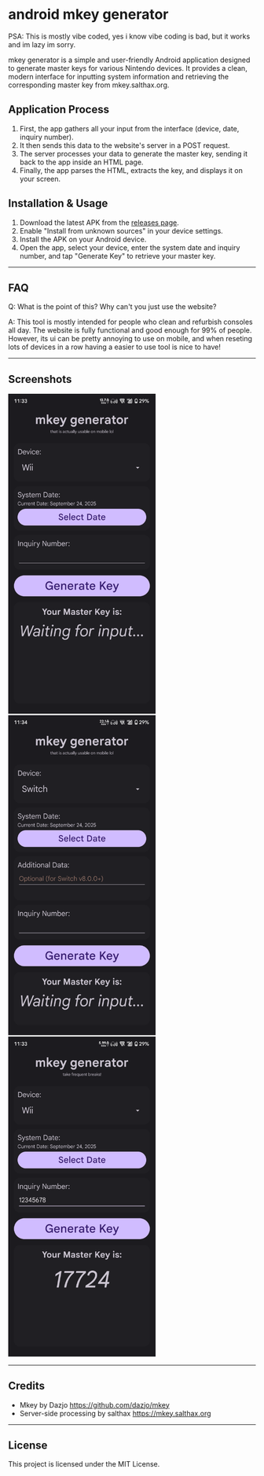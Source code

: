 # android mkey generator

PSA: This is mostly vibe coded, yes i know vibe coding is bad, but it works and im lazy im sorry.

mkey generator is a simple and user-friendly Android application designed to generate master keys for various Nintendo devices. It provides a clean, modern interface for inputting system information and retrieving the corresponding master key from mkey.salthax.org.

## Application Process

1. First, the app gathers all your input from the interface (device, date, inquiry number).
2. It then sends this data to the website's server in a POST request.
3. The server processes your data to generate the master key, sending it back to the app inside an HTML page.
4. Finally, the app parses the HTML, extracts the key, and displays it on your screen.

## Installation & Usage

1.  Download the latest APK from the [releases page](https://github.com/aeolhcia/Mkey-Gen-App/releases).
2.  Enable "Install from unknown sources" in your device settings.
3.  Install the APK on your Android device.
4.  Open the app, select your device, enter the system date and inquiry number, and tap "Generate Key" to retrieve your master key.

---

## FAQ

Q: What is the point of this? Why can't you just use the website?

A: This tool is mostly intended for people who clean and refurbish consoles all day. The website is fully functional and good enough for 99% of people. However, its ui can be pretty annoying to use on mobile, and when reseting lots of devices in a row having a easier to use tool is nice to have!

---

## Screenshots

<img src="/imgs/screenshot01.png" width="300">  <img src="/imgs/screenshot03.png" width="300">  <img src="/imgs/screenshot02.png" width="300"> 

---

## Credits

* Mkey by Dazjo https://github.com/dazjo/mkey
* Server-side processing by salthax https://mkey.salthax.org

---

## License

This project is licensed under the MIT License.
